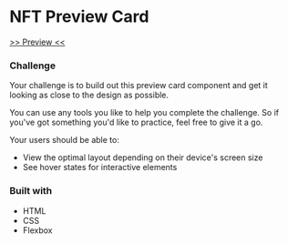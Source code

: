 # NFT Preview Card

[>> Preview <<](./img/screenshot_nft_preview_card.jpg)


### Challenge

Your challenge is to build out this preview card component and get it looking as close to the design as possible.

You can use any tools you like to help you complete the challenge. So if you've got something you'd like to practice, feel free to give it a go.

Your users should be able to:

- View the optimal layout depending on their device's screen size
- See hover states for interactive elements

 
### Built with

- HTML
- CSS
- Flexbox


